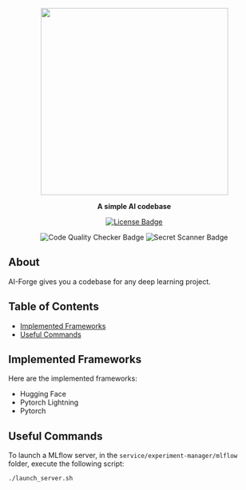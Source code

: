 <p align="center">
  <img width=375 src="https://github.com/user-attachments/assets/9e48f24f-bb22-4972-96e1-7b33c81430f6">
</p>
<p align="center">
  <b>A simple AI codebase</b>
</p>
<p align="center">
  <a href="https://github.com/pabroux/AI-Forge/blob/master/LICENSE">
    <img src="https://img.shields.io/github/license/pabroux/AI-Forge.svg" alt="License Badge">
  </a>
</p>
<p align="center">
  <img src="https://github.com/pabroux/ai-forge/actions/workflows/code-quality-checker.yml/badge.svg" alt="Code Quality Checker Badge">
  <img src="https://github.com/pabroux/ai-forge/actions/workflows/secret-scanner.yml/badge.svg" alt="Secret Scanner Badge">
</p>


## About
AI-Forge gives you a codebase for any deep learning project.

## Table of Contents

- [Implemented Frameworks](#implemented-frameworks)
- [Useful Commands](#useful-commands)

## Implemented Frameworks
Here are the implemented frameworks:
- Hugging Face
- Pytorch Lightning
- Pytorch

## Useful Commands
To launch a MLflow server, in the `service/experiment-manager/mlflow` folder, execute the following script:
```
./launch_server.sh
```
